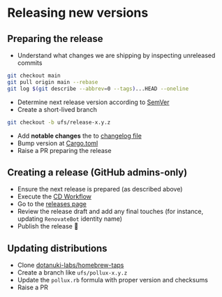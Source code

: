 # Releasing new versions

## Preparing the release

- Understand what changes we are shipping by inspecting unreleased commits

```bash
git checkout main
git pull origin main --rebase
git log $(git describe --abbrev=0 --tags)...HEAD --oneline
```

- Determine next release version according to [SemVer](https://semver.org/)
- Create a short-lived branch

```bash
git checkout -b ufs/release-x.y.z
```

- Add **notable changes** the to [changelog file](https://github.com/dotanuki-labs/pollux/blob/main/docs/changelog.md)
- Bump version at [Cargo.toml](https://github.com/dotanuki-labs/pollux/blob/main/Cargo.toml#L3)
- Raise a PR preparing the release

## Creating a release (GitHub admins-only)

- Ensure the next release is prepared (as described above)
- Execute the [CD Workflow](https://github.com/dotanuki-labs/pollux/actions/workflows/cd.yml)
- Go to the [releases page](https://github.com/dotanuki-labs/pollux/releases)
- Review the release draft and add any final touches (for instance, updating `RenovateBot` identity name)
- Publish the release 🚀

## Updating distributions

- Clone [dotanuki-labs/homebrew-taps](https://github.com/dotanuki-labs/homebrew-taps)
- Create a branch like `ufs/pollux-x.y.z`
- Update the `pollux.rb` formula with proper version and checksums
- Raise a PR

